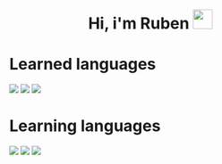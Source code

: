 <h1 align="center">Hi, i'm Ruben <img src="https://media.giphy.com/media/hvRJCLFcasrR4ia7z/giphy.gif" width="35"></h1>

# Learned languages 
<span>
<img src="https://img.shields.io/badge/html5-%23ED8B00.svg?style=for-the-badge&logo=html5&logoColor=white">
<img src="https://img.shields.io/badge/CSS3-157286?style=for-the-badge&logo=css3&logoColor=white">
<img src="https://img.shields.io/badge/python-3670A0?style=for-the-badge&logo=python&logoColor=ffdd54">


# Learning languages
<span>
<img src="https://img.shields.io/badge/javascript-%23323330.svg?style=for-the-badge&logo=javascript&logoColor=%23F7DF1E">
<img src="https://img.shields.io/badge/java-%23ED8B00.svg?style=for-the-badge&logo=openjdk&logoColor=white">
<img src="https://img.shields.io/badge/c-%2300599C.svg?style=for-the-badge&logo=c&logoColor=white">
</span>
